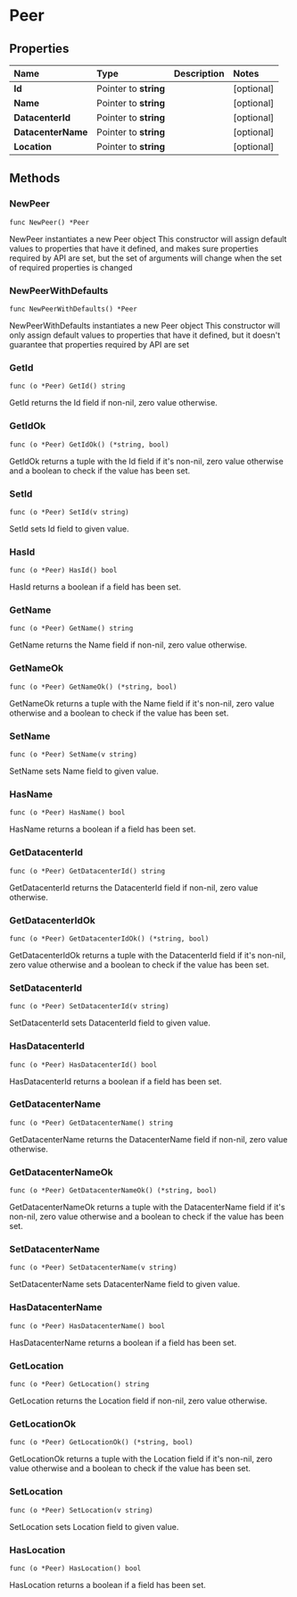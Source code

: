 # Peer

## Properties

| Name | Type | Description | Notes |
| :--- | :--- | :--- | :--- |
| **Id** | Pointer to **string** |  | \[optional\] |
| **Name** | Pointer to **string** |  | \[optional\] |
| **DatacenterId** | Pointer to **string** |  | \[optional\] |
| **DatacenterName** | Pointer to **string** |  | \[optional\] |
| **Location** | Pointer to **string** |  | \[optional\] |

## Methods

### NewPeer

`func NewPeer() *Peer`

NewPeer instantiates a new Peer object This constructor will assign default values to properties that have it defined, and makes sure properties required by API are set, but the set of arguments will change when the set of required properties is changed

### NewPeerWithDefaults

`func NewPeerWithDefaults() *Peer`

NewPeerWithDefaults instantiates a new Peer object This constructor will only assign default values to properties that have it defined, but it doesn't guarantee that properties required by API are set

### GetId

`func (o *Peer) GetId() string`

GetId returns the Id field if non-nil, zero value otherwise.

### GetIdOk

`func (o *Peer) GetIdOk() (*string, bool)`

GetIdOk returns a tuple with the Id field if it's non-nil, zero value otherwise and a boolean to check if the value has been set.

### SetId

`func (o *Peer) SetId(v string)`

SetId sets Id field to given value.

### HasId

`func (o *Peer) HasId() bool`

HasId returns a boolean if a field has been set.

### GetName

`func (o *Peer) GetName() string`

GetName returns the Name field if non-nil, zero value otherwise.

### GetNameOk

`func (o *Peer) GetNameOk() (*string, bool)`

GetNameOk returns a tuple with the Name field if it's non-nil, zero value otherwise and a boolean to check if the value has been set.

### SetName

`func (o *Peer) SetName(v string)`

SetName sets Name field to given value.

### HasName

`func (o *Peer) HasName() bool`

HasName returns a boolean if a field has been set.

### GetDatacenterId

`func (o *Peer) GetDatacenterId() string`

GetDatacenterId returns the DatacenterId field if non-nil, zero value otherwise.

### GetDatacenterIdOk

`func (o *Peer) GetDatacenterIdOk() (*string, bool)`

GetDatacenterIdOk returns a tuple with the DatacenterId field if it's non-nil, zero value otherwise and a boolean to check if the value has been set.

### SetDatacenterId

`func (o *Peer) SetDatacenterId(v string)`

SetDatacenterId sets DatacenterId field to given value.

### HasDatacenterId

`func (o *Peer) HasDatacenterId() bool`

HasDatacenterId returns a boolean if a field has been set.

### GetDatacenterName

`func (o *Peer) GetDatacenterName() string`

GetDatacenterName returns the DatacenterName field if non-nil, zero value otherwise.

### GetDatacenterNameOk

`func (o *Peer) GetDatacenterNameOk() (*string, bool)`

GetDatacenterNameOk returns a tuple with the DatacenterName field if it's non-nil, zero value otherwise and a boolean to check if the value has been set.

### SetDatacenterName

`func (o *Peer) SetDatacenterName(v string)`

SetDatacenterName sets DatacenterName field to given value.

### HasDatacenterName

`func (o *Peer) HasDatacenterName() bool`

HasDatacenterName returns a boolean if a field has been set.

### GetLocation

`func (o *Peer) GetLocation() string`

GetLocation returns the Location field if non-nil, zero value otherwise.

### GetLocationOk

`func (o *Peer) GetLocationOk() (*string, bool)`

GetLocationOk returns a tuple with the Location field if it's non-nil, zero value otherwise and a boolean to check if the value has been set.

### SetLocation

`func (o *Peer) SetLocation(v string)`

SetLocation sets Location field to given value.

### HasLocation

`func (o *Peer) HasLocation() bool`

HasLocation returns a boolean if a field has been set.

